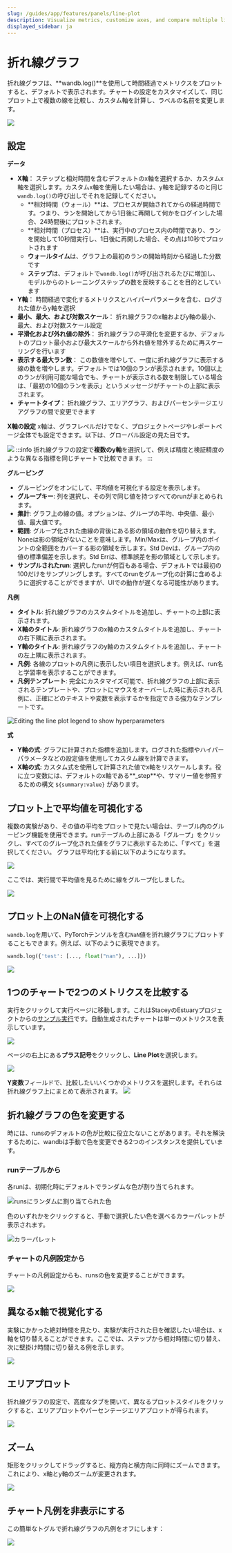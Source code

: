 ```yaml
---
slug: /guides/app/features/panels/line-plot
description: Visualize metrics, customize axes, and compare multiple lines on the same plot
displayed_sidebar: ja
---
```


# 折れ線グラフ

折れ線グラフは、**wandb.log()**を使用して時間経過でメトリクスをプロットすると、デフォルトで表示されます。チャートの設定をカスタマイズして、同じプロット上で複数の線を比較し、カスタム軸を計算し、ラベルの名前を変更します。

![](/images/app_ui/line_plot_example.png)

## 設定

**データ**

* **X軸**： ステップと相対時間を含むデフォルトのx軸を選択するか、カスタムx軸を選択します。カスタムx軸を使用したい場合は、y軸を記録するのと同じ`wandb.log()`の呼び出しでそれを記録してください。
  * **相対時間（ウォール）**は、プロセスが開始されてからの経過時間です。つまり、ランを開始してから1日後に再開して何かをログインした場合、24時間後にプロットされます。
  * **相対時間（プロセス）**は、実行中のプロセス内の時間であり、ランを開始して10秒間実行し、1日後に再開した場合、その点は10秒でプロットされます
  * **ウォールタイム**は、グラフ上の最初のランの開始時刻から経過した分数です
  * **ステップ**は、デフォルトで`wandb.log()`が呼び出されるたびに増加し、モデルからのトレーニングステップの数を反映することを目的としています
* **Y軸**： 時間経過で変化するメトリクスとハイパーパラメータを含む、ログされた値からy軸を選択
* **最小、最大、および対数スケール**： 折れ線グラフのx軸およびy軸の最小、最大、および対数スケール設定
* **平滑化および外れ値の除外**： 折れ線グラフの平滑化を変更するか、デフォルトのプロット最小および最大スケールから外れ値を除外するために再スケーリングを行います
* **表示する最大ラン数**： この数値を増やして、一度に折れ線グラフに表示する線の数を増やします。デフォルトでは10個のランが表示されます。10個以上のランが利用可能な場合でも、チャートが表示される数を制限している場合は、「最初の10個のランを表示」というメッセージがチャートの上部に表示されます。
* **チャートタイプ**： 折れ線グラフ、エリアグラフ、およびパーセンテージエリアグラフの間で変更できます

**X軸の設定**
x軸は、グラフレベルだけでなく、プロジェクトページやレポートページ全体でも設定できます。以下は、グローバル設定の見た目です。

![](/images/app_ui/x_axis_global_settings.png)
:::info
折れ線グラフの設定で**複数のy軸**を選択して、例えば精度と検証精度のような異なる指標を同じチャートで比較できます。
:::

**グルーピング**

* グルーピングをオンにして、平均値を可視化する設定を表示します。
* **グループキー**: 列を選択し、その列で同じ値を持つすべてのrunがまとめられます。
* **集計**: グラフ上の線の値。オプションは、グループの平均、中央値、最小値、最大値です。
* **範囲**: グループ化された曲線の背後にある影の領域の動作を切り替えます。Noneは影の領域がないことを意味します。Min/Maxは、グループ内のポイントの全範囲をカバーする影の領域を示します。Std Devは、グループ内の値の標準偏差を示します。Std Errは、標準誤差を影の領域として示します。
* **サンプルされたrun**: 選択したrunが何百もある場合、デフォルトでは最初の100だけをサンプリングします。すべてのrunをグループ化の計算に含めるように選択することができますが、UIでの動作が遅くなる可能性があります。

**凡例**

* **タイトル**: 折れ線グラフのカスタムタイトルを追加し、チャートの上部に表示されます。
* **X軸のタイトル**: 折れ線グラフのx軸のカスタムタイトルを追加し、チャートの右下隅に表示されます。
* **Y軸のタイトル**: 折れ線グラフのy軸のカスタムタイトルを追加し、チャートの左上隅に表示されます。
* **凡例**: 各線のプロットの凡例に表示したい項目を選択します。例えば、run名と学習率を表示することができます。
* **凡例テンプレート**: 完全にカスタマイズ可能で、折れ線グラフの上部に表示されるテンプレートや、プロットにマウスをオーバーした時に表示される凡例に、正確にどのテキストや変数を表示するかを指定できる強力なテンプレートです。

![Editing the line plot legend to show hyperparameters](/images/app_ui/legend.png)

**式**

* **Y軸の式**: グラフに計算された指標を追加します。ログされた指標やハイパーパラメータなどの設定値を使用してカスタム線を計算できます。
* **X軸の式**: カスタム式を使用して計算された値でx軸をリスケールします。役に立つ変数には、デフォルトのx軸である\*\*\_step\*\*や、サマリー値を参照するための構文 `${summary:value}` があります。

## プロット上で平均値を可視化する

複数の実験があり、その値の平均をプロットで見たい場合は、テーブル内のグルーピング機能を使用できます。runテーブルの上部にある「グループ」をクリックし、すべてのグループ化された値をグラフに表示するために、「すべて」を選択してください。
グラフは平均化する前に以下のようになります。

![](/images/app_ui/demo_precision_lines.png)

ここでは、実行間で平均値を見るために線をグループ化しました。

![](/images/app_ui/demo_average_precision_lines.png)

## プロット上のNaN値を可視化する

`wandb.log`を用いて、PyTorchテンソルを含む`NaN`値を折れ線グラフにプロットすることもできます。例えば、以下のように表現できます。

```python
wandb.log({'test': [..., float("nan"), ...]})
```

![](/images/app_ui/visualize_nan.png)

## 1つのチャートで2つのメトリクスを比較する

実行をクリックして実行ページに移動します。これはStaceyのEstuaryプロジェクトからの[サンプル実行](https://app.wandb.ai/stacey/estuary/runs/9qha4fuu?workspace=user-carey)です。自動生成されたチャートは単一のメトリクスを表示しています。

![](@site/static/images/app_ui/visualization_add.png)

ページの右上にある**プラス記号**をクリックし、**Line Plot**を選択します。

![](https://downloads.intercomcdn.com/i/o/142936481/d0648728180887c52ab46549/image.png)

**Y変数**フィールドで、比較したいいくつかのメトリクスを選択します。それらは折れ線グラフ上にまとめて表示されます。
![](https://downloads.intercomcdn.com/i/o/146033909/899fc05e30795a1d7699dc82/Screen+Shot+2019-09-04+at+9.10.52+AM.png)

## 折れ線グラフの色を変更する

時には、runsのデフォルトの色が比較に役立たないことがあります。それを解決するために、wandbは手動で色を変更できる2つのインスタンスを提供しています。

### runテーブルから

各runは、初期化時にデフォルトでランダムな色が割り当てられます。

![runsにランダムに割り当てられた色](/images/app_ui/line_plots_run_table_random_colors.png)

色のいずれかをクリックすると、手動で選択したい色を選べるカラーパレットが表示されます。

![カラーパレット](/images/app_ui/line_plots_run_table_color_palette.png)

### チャートの凡例設定から

チャートの凡例設定からも、runsの色を変更することができます。

![](/images/app_ui/plot_style_line_plot_legend.png)

## 異なるx軸で視覚化する

実験にかかった絶対時間を見たり、実験が実行された日を確認したい場合は、x軸を切り替えることができます。ここでは、ステップから相対時間に切り替え、次に壁掛け時間に切り替える例を示します。

![](/images/app_ui/howto_use_relative_time_or_wall_time.gif)
## エリアプロット



折れ線グラフの設定で、高度なタブを開いて、異なるプロットスタイルをクリックすると、エリアプロットやパーセンテージエリアプロットが得られます。



![](/images/app_ui/line_plots_area_plots.gif)



## ズーム



矩形をクリックしてドラッグすると、縦方向と横方向に同時にズームできます。これにより、x軸とy軸のズームが変更されます。



![](/images/app_ui/line_plots_zoom.gif)



## チャート凡例を非表示にする



この簡単なトグルで折れ線グラフの凡例をオフにします：



![](/images/app_ui/demo_hide_legend.gif)